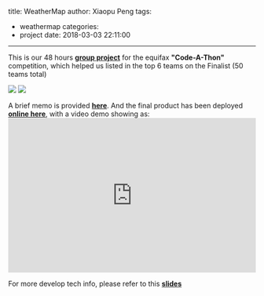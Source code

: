 title: WeatherMap
author: Xiaopu Peng
tags:
  - weathermap
categories:
  - project
date: 2018-03-03 22:11:00
---
This is our 48 hours [**group project**](https://github.com/xiaopupeng/WeatherMap) for the equifax **"Code-A-Thon"** competition, which helped us listed in the top 6 teams on the Finalist (50 teams total)

![](/~xzp0007/images/weathermap.png)
![](/images/weathermap.png)

A brief memo is provided [**here**](https://github.com/xiaopupeng/WeatherMap/blob/master/Code-A-Thon.pdf).
And the final product has been deployed [**online here**](https://weathermap.shinyapps.io/weathermap/), with a video demo showing as: <iframe width=100% height="315" src="https://www.youtube.com/embed/rZcj8Bn3K4M" frameborder="0" allow="autoplay; encrypted-media" allowfullscreen></iframe>

For more develop tech info, please refer to this [**slides**](https://github.com/xiaopupeng/WeatherMap/blob/master/weather-map.pdf)

